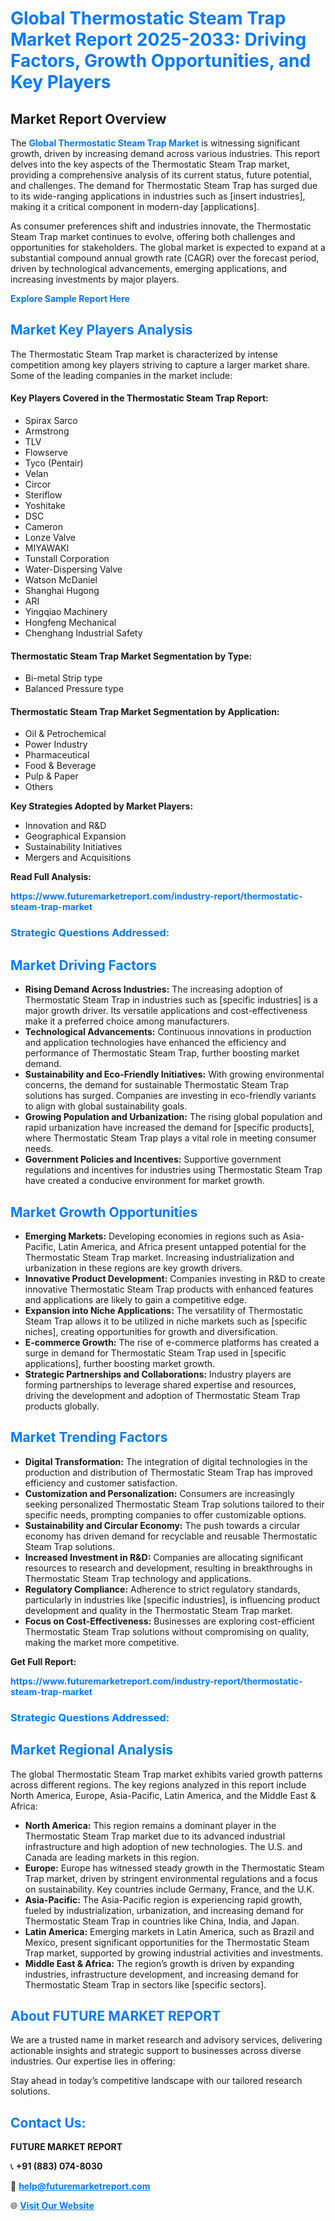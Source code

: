 <h1 style="color: #007BFF;">Global Thermostatic Steam Trap Market Report 2025-2033: Driving Factors, Growth Opportunities, and Key Players</h1>

<section id="overview">
<h2>Market Report Overview</h2>
<p>The <a href="https://www.futuremarketreport.com/industry-report/thermostatic-steam-trap-market" style="color: #007BFF; text-decoration: none;"><strong>Global Thermostatic Steam Trap Market</strong></a> is witnessing significant growth, driven by increasing demand across various industries. This report delves into the key aspects of the Thermostatic Steam Trap market, providing a comprehensive analysis of its current status, future potential, and challenges. The demand for Thermostatic Steam Trap has surged due to its wide-ranging applications in industries such as [insert industries], making it a critical component in modern-day [applications].</p>
<p>As consumer preferences shift and industries innovate, the Thermostatic Steam Trap market continues to evolve, offering both challenges and opportunities for stakeholders. The global market is expected to expand at a substantial compound annual growth rate (CAGR) over the forecast period, driven by technological advancements, emerging applications, and increasing investments by major players.</p>
</section>

<section id="overview">
<p><a href="https://www.futuremarketreport.com/request-sample/reportId=57893" style="color: #007BFF; text-decoration: none;"><strong>Explore Sample Report Here</strong></a></p>
</section>

<section id="key-players">
<h2 style="color: #007BFF;">Market Key Players Analysis</h2>
<p>The Thermostatic Steam Trap market is characterized by intense competition among key players striving to capture a larger market share. Some of the leading companies in the market include:</p>
<h4>Key Players Covered in the Thermostatic Steam Trap Report:</h4>
<ul><li>Spirax Sarco</li><li>Armstrong</li><li>TLV</li><li>Flowserve</li><li>Tyco (Pentair)</li><li>Velan</li><li>Circor</li><li>Steriflow</li><li>Yoshitake</li><li>DSC</li><li>Cameron</li><li>Lonze Valve</li><li>MIYAWAKI</li><li>Tunstall Corporation</li><li>Water-Dispersing Valve</li><li>Watson McDaniel</li><li>Shanghai Hugong</li><li>ARI</li><li>Yingqiao Machinery</li><li>Hongfeng Mechanical</li><li>Chenghang Industrial Safety</li></ul>
<h4>Thermostatic Steam Trap Market Segmentation by Type:</h4>
<ul><li>Bi-metal Strip type</li><li>Balanced Pressure type</li></ul>

<h4>Thermostatic Steam Trap Market Segmentation by Application:</h4>
<ul><li>Oil &amp; Petrochemical</li><li>Power Industry</li><li>Pharmaceutical</li><li>Food &amp; Beverage</li><li>Pulp &amp; Paper</li><li>Others</li></ul>
<p><strong>Key Strategies Adopted by Market Players:</strong></p>
<ul>
<li>Innovation and R&D</li>
<li>Geographical Expansion</li>
<li>Sustainability Initiatives</li>
<li>Mergers and Acquisitions</li>
</ul>
</section>

<section>
<p><strong>Read Full Analysis: </strong></p><a href="https://www.futuremarketreport.com/industry-report/thermostatic-steam-trap-market" style="color: #007BFF; text-decoration: none;"><strong>https://www.futuremarketreport.com/industry-report/thermostatic-steam-trap-market</strong></a>
<h3 style="color: #007BFF;">Strategic Questions Addressed:</h3>
</section>

<section id="driving-factors">
<h2 style="color: #007BFF;">Market Driving Factors</h2>
<ul>
<li><strong>Rising Demand Across Industries:</strong> The increasing adoption of Thermostatic Steam Trap in industries such as [specific industries] is a major growth driver. Its versatile applications and cost-effectiveness make it a preferred choice among manufacturers.</li>
<li><strong>Technological Advancements:</strong> Continuous innovations in production and application technologies have enhanced the efficiency and performance of Thermostatic Steam Trap, further boosting market demand.</li>
<li><strong>Sustainability and Eco-Friendly Initiatives:</strong> With growing environmental concerns, the demand for sustainable Thermostatic Steam Trap solutions has surged. Companies are investing in eco-friendly variants to align with global sustainability goals.</li>
<li><strong>Growing Population and Urbanization:</strong> The rising global population and rapid urbanization have increased the demand for [specific products], where Thermostatic Steam Trap plays a vital role in meeting consumer needs.</li>
<li><strong>Government Policies and Incentives:</strong> Supportive government regulations and incentives for industries using Thermostatic Steam Trap have created a conducive environment for market growth.</li>
</ul>
</section>

<section id="growth-opportunities">
<h2 style="color: #007BFF;">Market Growth Opportunities</h2>
<ul>
<li><strong>Emerging Markets:</strong> Developing economies in regions such as Asia-Pacific, Latin America, and Africa present untapped potential for the Thermostatic Steam Trap market. Increasing industrialization and urbanization in these regions are key growth drivers.</li>
<li><strong>Innovative Product Development:</strong> Companies investing in R&D to create innovative Thermostatic Steam Trap products with enhanced features and applications are likely to gain a competitive edge.</li>
<li><strong>Expansion into Niche Applications:</strong> The versatility of Thermostatic Steam Trap allows it to be utilized in niche markets such as [specific niches], creating opportunities for growth and diversification.</li>
<li><strong>E-commerce Growth:</strong> The rise of e-commerce platforms has created a surge in demand for Thermostatic Steam Trap used in [specific applications], further boosting market growth.</li>
<li><strong>Strategic Partnerships and Collaborations:</strong> Industry players are forming partnerships to leverage shared expertise and resources, driving the development and adoption of Thermostatic Steam Trap products globally.</li>
</ul>
</section>

<section id="trending-factors">
<h2 style="color: #007BFF;">Market Trending Factors</h2>
<ul>
<li><strong>Digital Transformation:</strong> The integration of digital technologies in the production and distribution of Thermostatic Steam Trap has improved efficiency and customer satisfaction.</li>
<li><strong>Customization and Personalization:</strong> Consumers are increasingly seeking personalized Thermostatic Steam Trap solutions tailored to their specific needs, prompting companies to offer customizable options.</li>
<li><strong>Sustainability and Circular Economy:</strong> The push towards a circular economy has driven demand for recyclable and reusable Thermostatic Steam Trap solutions.</li>
<li><strong>Increased Investment in R&D:</strong> Companies are allocating significant resources to research and development, resulting in breakthroughs in Thermostatic Steam Trap technology and applications.</li>
<li><strong>Regulatory Compliance:</strong> Adherence to strict regulatory standards, particularly in industries like [specific industries], is influencing product development and quality in the Thermostatic Steam Trap market.</li>
<li><strong>Focus on Cost-Effectiveness:</strong> Businesses are exploring cost-efficient Thermostatic Steam Trap solutions without compromising on quality, making the market more competitive.</li>
</ul>
</section>

<section>
<p><strong>Get Full Report: </strong></p><a href="https://www.futuremarketreport.com/industry-report/thermostatic-steam-trap-market" style="color: #007BFF; text-decoration: none;"><strong>https://www.futuremarketreport.com/industry-report/thermostatic-steam-trap-market</strong></a>
<h3 style="color: #007BFF;">Strategic Questions Addressed:</h3>
</section>


<section id="regional-analysis">
<h2 style="color: #007BFF;">Market Regional Analysis</h2>
<p>The global Thermostatic Steam Trap market exhibits varied growth patterns across different regions. The key regions analyzed in this report include North America, Europe, Asia-Pacific, Latin America, and the Middle East & Africa:</p>
<ul>
<li><strong>North America:</strong> This region remains a dominant player in the Thermostatic Steam Trap market due to its advanced industrial infrastructure and high adoption of new technologies. The U.S. and Canada are leading markets in this region.</li>
<li><strong>Europe:</strong> Europe has witnessed steady growth in the Thermostatic Steam Trap market, driven by stringent environmental regulations and a focus on sustainability. Key countries include Germany, France, and the U.K.</li>
<li><strong>Asia-Pacific:</strong> The Asia-Pacific region is experiencing rapid growth, fueled by industrialization, urbanization, and increasing demand for Thermostatic Steam Trap in countries like China, India, and Japan.</li>
<li><strong>Latin America:</strong> Emerging markets in Latin America, such as Brazil and Mexico, present significant opportunities for the Thermostatic Steam Trap market, supported by growing industrial activities and investments.</li>
<li><strong>Middle East & Africa:</strong> The region’s growth is driven by expanding industries, infrastructure development, and increasing demand for Thermostatic Steam Trap in sectors like [specific sectors].</li>
</ul>
</section>

<footer>
<h2 style="color: #007BFF;">About FUTURE MARKET REPORT</h2>
<p>We are a trusted name in market research and advisory services, delivering actionable insights and strategic support to businesses across diverse industries. Our expertise lies in offering:</p>

<p>Stay ahead in today’s competitive landscape with our tailored research solutions.</p>

<h2 style="color: #007BFF;">Contact Us:</h2>
<p><strong>FUTURE MARKET REPORT</strong></p>
<p>📞 <strong>+91 (883) 074-8030</strong></p>
<p>📧 <strong><a href="mailto:help@futuremarketreport.com" style="color: #007BFF;">help@futuremarketreport.com</a></strong></p>
<p>🌐 <strong><a href="https://www.futuremarketreport.com/" style="color: #007BFF;">Visit Our Website</a></strong></p>
</footer>